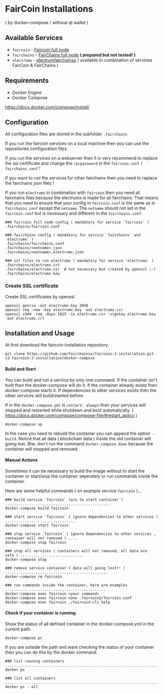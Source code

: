 # FairCoin Installations
( by docker-compose / without qt wallet )

## Available Services
* `faircoin` - [Faircoin full node](https://github.com/fairchainsx/faircoin-2)
* `fairchains` - [FairChains full node](https://github.com/FairChains/fairchains) **( prepared but not tested! )**
* `electrumx` - [electrumfairchainsx](https://github.com/fairchainsx/electrumfairchainsx) ( available in combination of services FairCoin & FairChains )

## Requirements

* Docker Engine
* Docker Compose

https://docs.docker.com/compose/install/

## Configuration

All configuration files are stored in the subfolder `.fairchains`

If you run the faircoin services on a local machine then you can use the repositories configuration files.

If you run the services on a webserver then it is very recommend to replace the ssl certificate and change the `rpcpassword` in the `faircoin.conf` / `fairchains.conf` !

If you want to run the services for other fairchains then you need to replace the fairchains json files !

If you run `electrumx` in combination with `faircoin` then you need all fairchains files because the electrumx is made for all fairchains. That means that you need to ensure that your config in `faircoin.conf` is the same as in `fairchains.conf` except the `netname`.
The `netname` should not set in the `faircoin.conf` but is necessary and different in the `fairchains.conf`.

~~~
### faircoin full node config ( mandatory for service `faircoin` )
.fairchains/faircoin.conf

### fairchains config ( mandatory for service `fairchains` and `electrumx` )
.fairchains/fairchains.conf
.fairchains/<netname>.json
.fairchains/<netname>.electrumx.json

### ssl files to run electrumx ( mandatory for service `electrumx` )
.fairchains/electrumx.crt
.fairchains/electrumx.csr  # not necessary but created by openssl ;-)
.fairchains/electrumx.key
~~~

### Create SSL certificate

Create SSL certificates by openssl
~~~
openssl genrsa -out electrumx.key 2048
openssl req -new -key electrumx.key -out electrumx.csr
openssl x509 -req -days 1825 -in electrumx.csr -signkey electrumx.key -out electrumx.crt
~~~

## Installation and Usage

At first download the faircoin installation repository.

~~~
git clone https://github.com/fairchainsx/faircoin-2-installation.git
cd faircoin-2-installation/docker-compose
~~~

#### Build and Start
You can build and run a service by only one command. If the container isn't built then the docker-compose will do it. If the container already exists then docker-compose starts it.
If dependencies to other services exists then the other services will build/started before.

If in the `docker-compose.yml` is `restart: always` then your services will stopped and restarted while shutdown and boot automatically. ( https://docs.docker.com/compose/compose-file/#restart_policy )

~~~
docker-compose up
~~~

In the case you need to rebuild the container you can append the option `--build`. Notice that all data ( blockchain data ) inside the old container will going lost. Btw. don't run the command `docker-compose down` because the container will stopped and removed.

#### Manual Actions

Sometimes it can be necessary to build the image without to start the container or start/stop the container seperately or run commands inside the container.

Here are some helpful commands ( on example service `faircoin` )...

~~~
### build service `faircoin` (w/o to start container ) ................................................
docker-compose build faircoin

### start service `faircoin` ( ignore dependencies to other services ) ................................
docker-compose start faircoin

### stop service `faircoin` ( ignore dependencies to other services , container will not removed ) ....
docker-compose stop faircoin

### stop all services ( containers will not removed, all data are  safe ) .............................
docker-compose stop

### remove service container ( data will going lost!! ) ...............................................
docker-compose rm faircoin

### run commands inside the container, here are examples ..............................................
docker-compose exec faircoin <your command>
docker-compose exec faircoin nano .faircoin2/faircoin.conf
docker-compose exec faircoin ./faircoin-cli help

~~~

#### Check if your container is running

Show the status of all defined container in the docker-compose.yml in the current path.
~~~
docker-compose ps
~~~

If you are outside the path and want checking the status of your container then you can do this by the docker command.

~~~
### list running containers ..........................................................................
docker ps

### list all containers ..............................................................................
docker ps --all
~~~
